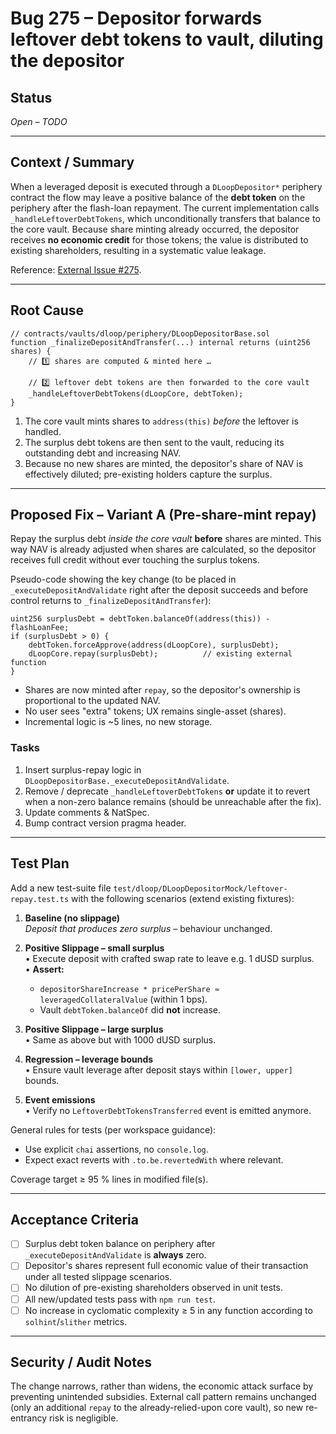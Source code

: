 # Bug 275 – Depositor forwards leftover debt tokens to vault, diluting the depositor

## Status
*Open – TODO*

---

## Context / Summary
When a leveraged deposit is executed through a `DLoopDepositor*` periphery contract the flow may leave a positive balance of the **debt token** on the periphery after the flash-loan repayment.  The current implementation calls `_handleLeftoverDebtTokens`, which unconditionally transfers that balance to the core vault.  Because share minting already occurred, the depositor receives **no economic credit** for those tokens; the value is distributed to existing shareholders, resulting in a systematic value leakage.

Reference: [External Issue #275](https://github.com/hats-finance/dTRINITY-0xee5c6f15e8d0b55a5eff84bb66beeee0e6140ffe/issues/275).

---

## Root Cause
```solidity
// contracts/vaults/dloop/periphery/DLoopDepositorBase.sol
function _finalizeDepositAndTransfer(...) internal returns (uint256 shares) {
    // 1️⃣ shares are computed & minted here …

    // 2️⃣ leftover debt tokens are then forwarded to the core vault
    _handleLeftoverDebtTokens(dLoopCore, debtToken);
}
```

1.  The core vault mints shares to `address(this)` *before* the leftover is handled.
2.  The surplus debt tokens are then sent to the vault, reducing its outstanding debt and increasing NAV.
3.  Because no new shares are minted, the depositor's share of NAV is effectively diluted; pre-existing holders capture the surplus.

---

## Proposed Fix – Variant A (Pre-share-mint repay)
Repay the surplus debt *inside the core vault* **before** shares are minted. This way NAV is already adjusted when shares are calculated, so the depositor receives full credit without ever touching the surplus tokens.

Pseudo-code showing the key change (to be placed in `_executeDepositAndValidate` right after the deposit succeeds and before control returns to `_finalizeDepositAndTransfer`):
```solidity
uint256 surplusDebt = debtToken.balanceOf(address(this)) - flashLoanFee;
if (surplusDebt > 0) {
    debtToken.forceApprove(address(dLoopCore), surplusDebt);
    dLoopCore.repay(surplusDebt);          // existing external function
}
```
* Shares are now minted after `repay`, so the depositor's ownership is proportional to the updated NAV.
* No user sees "extra" tokens; UX remains single-asset (shares).
* Incremental logic is ~5 lines, no new storage.

### Tasks
1. Insert surplus-repay logic in `DLoopDepositorBase._executeDepositAndValidate`.
2. Remove / deprecate `_handleLeftoverDebtTokens` **or** update it to revert when a non-zero balance remains (should be unreachable after the fix).
3. Update comments & NatSpec.
4. Bump contract version pragma header.

---

## Test Plan
Add a new test-suite file `test/dloop/DLoopDepositorMock/leftover-repay.test.ts` with the following scenarios (extend existing fixtures):

1. **Baseline (no slippage)**  
   *Deposit that produces zero surplus* – behaviour unchanged.

2. **Positive Slippage – small surplus**  
   • Execute deposit with crafted swap rate to leave e.g. 1 dUSD surplus.  
   • **Assert:**
     - `depositorShareIncrease * pricePerShare ≈ leveragedCollateralValue` (within 1 bps).
     - Vault `debtToken.balanceOf` did **not** increase.

3. **Positive Slippage – large surplus**  
   • Same as above but with 1000 dUSD surplus.

4. **Regression – leverage bounds**  
   • Ensure vault leverage after deposit stays within `[lower, upper]` bounds.

5. **Event emissions**  
   • Verify no `LeftoverDebtTokensTransferred` event is emitted anymore.

General rules for tests (per workspace guidance):
* Use explicit `chai` assertions, no `console.log`.
* Expect exact reverts with `.to.be.revertedWith` where relevant.

Coverage target ≥ 95 % lines in modified file(s).

---

## Acceptance Criteria
- [ ] Surplus debt token balance on periphery after `_executeDepositAndValidate` is **always** zero.
- [ ] Depositor's shares represent full economic value of their transaction under all tested slippage scenarios.
- [ ] No dilution of pre-existing shareholders observed in unit tests.
- [ ] All new/updated tests pass with `npm run test`.
- [ ] No increase in cyclomatic complexity ≥ 5 in any function according to `solhint`/`slither` metrics.

---

## Security / Audit Notes
The change narrows, rather than widens, the economic attack surface by preventing unintended subsidies.  External call pattern remains unchanged (only an additional `repay` to the already-relied-upon core vault), so new re-entrancy risk is negligible. 